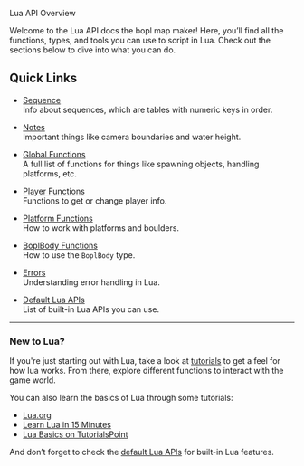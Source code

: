  Lua API Overview

Welcome to the Lua API docs the bopl map maker! Here, you’ll find all the  functions, types, and tools you can use to script in Lua. Check out the sections below to dive into what you can do.

## Quick Links

- [Sequence](./sequence.md)  
  Info about sequences, which are tables with numeric keys in order.

- [Notes](./notes.md)  
  Important things like camera boundaries and water height.

- [Global Functions](./global-functions.md)  
  A full list of functions for things like spawning objects, handling platforms, etc.

- [Player Functions](./player-functions.md)  
  Functions to get or change player info.

- [Platform Functions](./platform-functions.md)  
  How to work with platforms and boulders.

- [BoplBody Functions](./boplbody-functions.md)  
  How to use the `BoplBody` type.

- [Errors](./errors.md)  
  Understanding error handling in Lua.

- [Default Lua APIs](./default-lua-apis.md)  
  List of built-in Lua APIs you can use.

---

### New to Lua?

If you're just starting out with Lua, take a look at [tutorials](./tutorial.md) to get a feel for how lua works. From there, explore different functions to interact with the game world.

You can also learn the basics of Lua through some tutorials:

- [Lua.org](https://www.lua.org/start.html)
- [Learn Lua in 15 Minutes](https://tylerneylon.com/a/learn-lua/)
- [Lua Basics on TutorialsPoint](https://www.tutorialspoint.com/lua/index.htm)

And don’t forget to check the [default Lua APIs](./default-lua-apis.md) for built-in Lua features.
